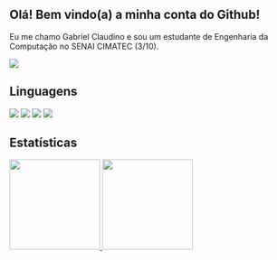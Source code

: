 ## Olá! Bem vindo(a) a minha conta do Github!

Eu me chamo Gabriel Claudino e sou um estudante de Engenharia da Computação no SENAI CIMATEC (3/10).
  
[<img src="https://img.shields.io/badge/linkedin-%230077B5.svg?&style=for-the-badge&logo=linkedin&logoColor=white" />](https://www.linkedin.com/in/gabrielclaudinoo/) 

## Linguagens 

<img src="https://img.shields.io/badge/C-00599C?style=for-the-badge&logo=c&logoColor=white" /> <img src="https://img.shields.io/badge/Java-ED8B00?style=for-the-badge&logo=java&logoColor=white" /> <img src="https://img.shields.io/badge/Python-FFD43B?style=for-the-badge&logo=python&logoColor=blue" /> <img src="https://img.shields.io/badge/PLSQL-F80000?style=for-the-badge&logo=oracle&logoColor=black" />

## Estatísticas

<div align="left">
  <a href="https://github.com/Claudino2001">
  <img height="160em" src="https://github-readme-stats.vercel.app/api?username=Claudino2001&show_icons=true&theme=darcula&include_all_commits=true&count_private=true"/>
  <img height="160em" src="https://github-readme-stats.vercel.app/api/top-langs/?username=Claudino2001&layout=compact&langs_count=7&theme=darcula"/>
</div>
